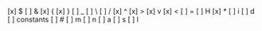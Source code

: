 [x] $
[ ] &
[x] {
[x] }
[ ] _
[ ] \\
[ ] /
[x] ^
[x] >
[x] v
[x] <
[ ] =
[ ] H
[x] *
[ ] i
[ ] d
[ ] constants
[ ] #
[ ] m
[ ] n
[ ] a
[ ] s
[ ] l
